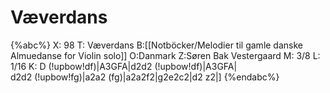 # Væverdans

{%abc%}
X: 98
T: Væverdans
B:[[Notböcker/Melodier til gamle danske Almuedanse for Violin solo]]
O:Danmark
Z:Søren Bak Vestergaard
M: 3/8
L: 1/16
K: D
(!upbow!df)|A3GFA|d2d2 (!upbow!df)|A3GFA|\
d2d2 (!upbow!fg)|a2a2 (fg)|a2a2f2|g2e2c2|d2 z2|]
{%endabc%}
